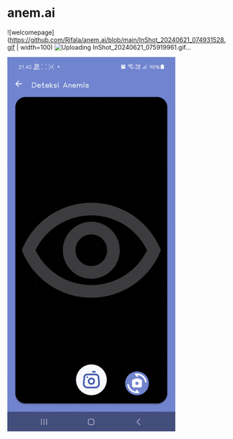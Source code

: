 # anem.ai


![welcomepage](https://github.com/Rifala/anem.ai/blob/main/InShot_20240621_074931528.gif | width=100)
![Uploading InShot_20240621_075919961.gif…]()



<img src="https://github.com/Rifala/anem.ai/blob/main/InShot_20240621_074931528.gif">

